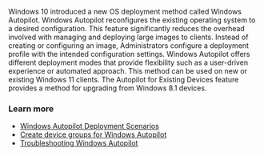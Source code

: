 Windows 10 introduced a new OS deployment method called Windows Autopilot. Windows Autopilot reconfigures the existing operating system to a desired configuration. This feature significantly reduces the overhead involved with managing and deploying large images to clients. Instead of creating or configuring an image, Administrators configure a deployment profile with the intended configuration settings. Windows Autopilot offers different deployment modes that provide flexibility such as a user-driven experience or automated approach. This method can be used on new or existing Windows 11 clients. The Autopilot for Existing Devices feature provides a method for upgrading from Windows 8.1 devices.

### Learn more

 -  [Windows Autopilot Deployment Scenarios](/mem/autopilot/user-driven)
 -  [Create device groups for Windows Autopilot](/mem/autopilot/enrollment-autopilot)
 -  [Troubleshooting Windows Autopilot](/mem/autopilot/troubleshooting)
